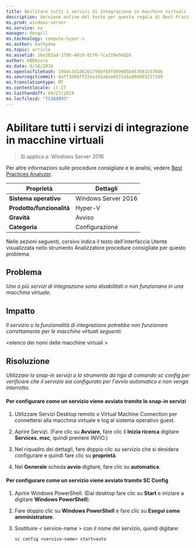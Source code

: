 ```yaml
---
title: Abilitare tutti i servizi di integrazione in macchine virtuali
description: Versione online del testo per questa regola di Best Practices Analyzer.
ms.prod: windows-server
ms.service: na
manager: dongill
ms.technology: compute-hyper-v
ms.author: kathydav
ms.topic: article
ms.assetid: 16e202ad-3795-40c9-8176-7ca319e56d26
author: KBDAzure
ms.date: 8/16/2016
ms.openlocfilehash: 1984c3d1d6261756bf83f899985b457681537046
ms.sourcegitcommit: 6aff3d88ff22ea141a6ea6572a5ad8dd6321f199
ms.translationtype: MT
ms.contentlocale: it-IT
ms.lasthandoff: 09/27/2019
ms.locfileid: "71364893"
---
```

# <a name="enable-all-integration-services-in-virtual-machines"></a>Abilitare tutti i servizi di integrazione in macchine virtuali

>Si applica a: Windows Server 2016

Per altre informazioni sulle procedure consigliate e le analisi, vedere [Best Practices Analyzer](https://go.microsoft.com/fwlink/?LinkId=122786).  
  
|Proprietà|Dettagli|  
|-|-|  
|**Sistema operativo**|Windows Server 2016|  
|**Prodotto/funzionalità**|Hyper-V|  
|**Gravità**|Avviso|  
|**Categoria**|Configurazione|  
  
Nelle sezioni seguenti, corsivo indica il testo dell'interfaccia Utente visualizzata nello strumento Analizzatore procedure consigliate per questo problema.  
  
## <a name="issue"></a>Problema  
  
*Uno o più servizi di integrazione sono disabilitati o non funzionano in una macchina virtuale.*  
  
## <a name="impact"></a>Impatto  
  
*Il servizio o la funzionalità di integrazione potrebbe non funzionare correttamente per le macchine virtuali seguenti:*  
  
\<elenco dei nomi delle macchine virtuali >  
  
## <a name="resolution"></a>Risoluzione  
  
*Utilizzare lo snap-in servizi o lo strumento da riga di comando sc config per verificare che il servizio sia configurato per l'avvio automatico e non venga interrotto.*  
  
#### <a name="to-configure-how-a-service-is-started-using-the-services-snap-in"></a>Per configurare come un servizio viene avviato tramite lo snap-in servizi  
  
1.  Utilizzare Servizi Desktop remoto o Virtual Machine Connection per connettersi alla macchina virtuale e log al sistema operativo guest.  
  
2.  Aprire Servizi. (Fare clic su **Avviare**, fare clic il **Inizia ricerca** digitare **Services. msc**, quindi premere INVIO.)  
  
3.  Nel riquadro dei dettagli, fare doppio clic su servizio che si desidera configurare e quindi fare clic su **proprietà**.  
  
4.  Nel **Generale** scheda **avvio** digitare, fare clic su **automatica**.  
  
#### <a name="to-configure-how-a-service-is-started-using-sc-config"></a>Per configurare come un servizio viene avviato tramite SC Config  
  
1.  Aprire Windows PowerShell. (Dal desktop fare clic su **Start** e iniziare a digitare **Windows PowerShell**).  
  
2.  Fare doppio clic su **Windows PowerShell** e fare clic su **Esegui come amministratore**.  
  
3.  Sostituire < service-name > con il nome del servizio, quindi digitare:  
  
    ```  
    sc config <service-name> start=auto  
    ```  
  


